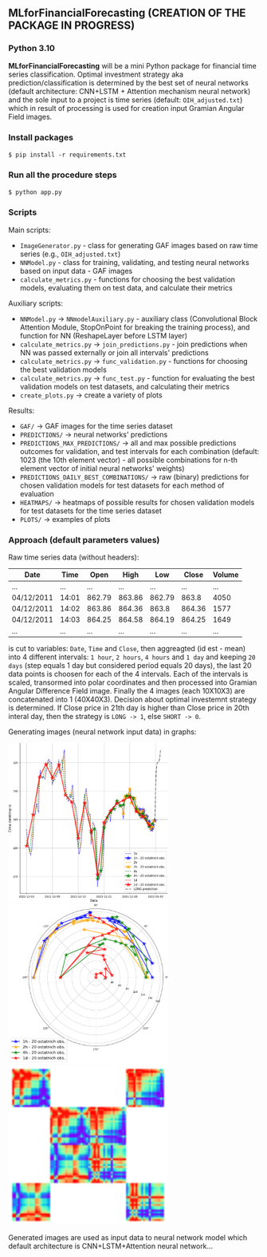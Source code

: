 ## MLforFinancialForecasting (CREATION OF THE PACKAGE IN PROGRESS)

### Python 3.10 

**MLforFinancialForecasting** will be a mini Python package for financial time series classification. Optimal investment strategy aka prediction/classification is determined by the best set of neural networks (default architecture: CNN+LSTM + Attention mechanism neural network) and the sole input to a project is time series (default: `OIH_adjusted.txt`) which in result of processing is used for creation input Gramian Angular Field images.  

### Install packages

```
$ pip install -r requirements.txt
```

### Run all the procedure steps

```
$ python app.py
```

### Scripts


Main scripts:

* `ImageGenerator.py` - class for generating GAF images based on raw time series (e.g., `OIH_adjusted.txt`)
* `NNModel.py` - class for training, validating, and testing neural networks based on input data - GAF images
* `calculate_metrics.py` - functions for choosing the best validation models, evaluating them on test data, and calculate their metrics


Auxiliary scripts:

* `NNModel.py` -> `NNmodelAuxiliary.py` - auxiliary class (Convolutional Block Attention Module, StopOnPoint for breaking the training process), and function for NN (ReshapeLayer before LSTM layer)
* `calculate_metrics.py` -> `join_predictions.py` - join predictions when NN was passed externally or join all intervals' predictions
* `calculate_metrics.py` -> `func_validation.py` - functions for choosing the best validation models
* `calculate_metrics.py` -> `func_test.py` - function for evaluating the best validation models on test datasets, and calculating their metrics
* `create_plots.py` -> create a variety of plots


Results:

- `GAF/` -> GAF images for the time series dataset
- `PREDICTIONS/` -> neural networks' predictions
- `PREDICTIONS_MAX_PREDICTIONS/` -> all and max possible predictions outcomes for validation, and test intervals for each combination (default: 1023 (the 10th element vector) - all possible combinations for n-th element vector of initial neural networks' weights)
- `PREDICTIONS_DAILY_BEST_COMBINATIONS/` -> raw (binary) predictions for chosen validation models for test datasets for each method of evaluation
- `HEATMAPS/` -> heatmaps of possible results for chosen validation models for test datasets for the time series dataset
- `PLOTS/` -> examples of plots


### Approach (default parameters values)

Raw time series data (without headers):

<table>
<thead>
  <tr>
    <th>Date</th>
    <th>Time</th>
    <th>Open</th>
    <th>High</th>
    <th>Low</th>
    <th>Close</th>
    <th>Volume</th>
  </tr>
</thead>
<tbody>
  <tr>
    <td>...</td>
    <td>...</td>
    <td>...</td>
    <td>...</td>
    <td>...</td>
    <td>...</td>
    <td>...</td>
  </tr>
  <tr>
    <td>04/12/2011</td>
    <td>14:01</td>
    <td>862.79</td>
    <td>863.86</td>
    <td>862.79</td>
    <td>863.8</td>
    <td>4050</td>
  </tr>
  <tr>
    <td>04/12/2011</td>
    <td>14:02</td>
    <td>863.86</td>
    <td>864.36</td>
    <td>863.8</td>
    <td>864.36</td>
    <td>1577</td>
  </tr>
  <tr>
    <td>04/12/2011</td>
    <td>14:03</td>
    <td>864.25</td>
    <td>864.58</td>
    <td>864.19</td>
    <td>864.25</td>
    <td>1649</td>
  </tr>
  <tr>
    <td>...</td>
    <td>...</td>
    <td>...</td>
    <td>...</td>
    <td>...</td>
    <td>...</td>
    <td>...</td>
  </tr>
</tbody>
</table>

is cut to variables: `Date`, `Time` and `Close`, then aggreagted (id est - mean) into 4 different intervals: `1 hour`, `2 hours`, `4 hours` and `1 day` and keeping `20 days` (step equals 1 day but considered period equals 20 days), the last 20 data points is choosen for each of the 4 intervals. Each of the intervals is scaled, transormed into polar coordinates and then processed into Gramian Angular Difference Field image. Finally the 4 images (each 10X10X3) are concatenated into 1 (40X40X3). Decision about optimal investemnt strategy is determined. If Close price in 21th day is higher than Close price in 20th interal day, then the strategy is `LONG -> 1`, else `SHORT -> 0`.

Generating images (neural network input data) in graphs:

<p float="left">
  <img alt='line' src="https://github.com/Kay-Dee-Em/MLforFinancialForecasting/blob/main/PLOTS/LONG_2021_12_31_line.png" width="320" height="320"/>
  <img alt='polar' src="https://github.com/Kay-Dee-Em/MLforFinancialForecasting/blob/main/PLOTS/LONG_2021_12_31_polar.png" width="320" height="320"/> 
  <img alt='GADF' src="https://github.com/Kay-Dee-Em/MLforFinancialForecasting/blob/main/PLOTS/LONG_2021_12_31_GADF.png" width="320" height="320"/>
</p>

Generated images are used as input data to neural network model which default architecture is CNN+LSTM+Attention neural network...
<!---
Validation process chooses the best model accoring to each validation cateogry.
And finally the best models are tested.
-->



